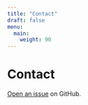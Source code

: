 ```yaml
---
title: "Contact"
draft: false
menu:
  main:
    weight: 90
---
```


# Contact

[Open an issue](https://github.com/mayachari622/hugo-mock-landing-page-autodeployed/issues/new) on GitHub.
